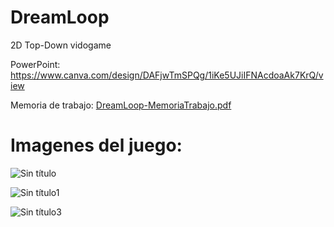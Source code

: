 # DreamLoop
 2D Top-Down vidogame
 
 PowerPoint: https://www.canva.com/design/DAFjwTmSPQg/1iKe5UJiIFNAcdoaAk7KrQ/view
 
 Memoria de trabajo: [DreamLoop-MemoriaTrabajo.pdf](https://github.com/Berto-e/DreamLoop/files/11564245/DreamLoop-MemoriaTrabajo.pdf)

# Imagenes del juego: 
 
![Sin título](https://github.com/Berto-e/DreamLoop/assets/65825564/1594d7a5-a8e1-477b-b5d3-5901764ae825)

![Sin título1](https://github.com/Berto-e/DreamLoop/assets/65825564/6f9609ca-30e5-4c06-8bcc-95950e7d0708)

![Sin título3](https://github.com/Berto-e/DreamLoop/assets/65825564/615b18e6-b7d9-42cc-a58a-3eed747e2452)
